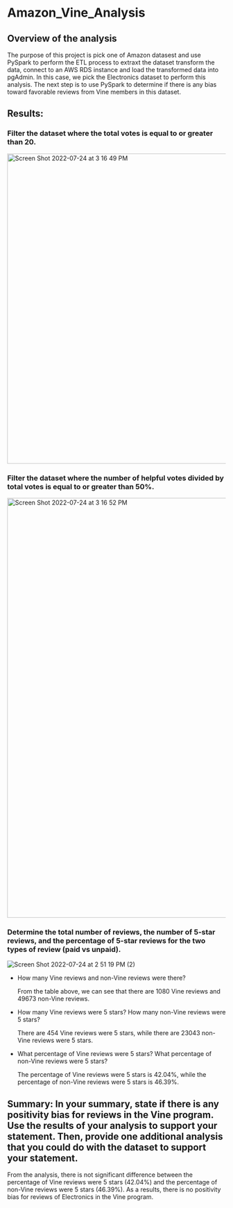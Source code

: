 # Amazon_Vine_Analysis

## Overview of the analysis

The purpose of this project is pick one of Amazon datasest and use PySpark to perform the ETL process to extraxt the dataset transform the data, connect to an AWS RDS instance and load the transformed data into pgAdmin. In this case, we pick the Electronics dataset to perform this analysis. The next step is to use PySpark to determine if there is any bias toward favorable reviews from Vine members in this dataset. 

## Results:

### Filter the dataset where the total votes is equal to or greater than 20. 

<img width="715" alt="Screen Shot 2022-07-24 at 3 16 49 PM" src="https://user-images.githubusercontent.com/102264298/180664342-b22df272-a10d-4abc-b436-3107249b3dc9.png">

### Filter the dataset where the number of helpful votes divided by total votes is equal to or greater than 50%. 

<img width="968" alt="Screen Shot 2022-07-24 at 3 16 52 PM" src="https://user-images.githubusercontent.com/102264298/180664348-0bad39e6-03a1-4501-a107-d629ea13c5ed.png">

### Determine the total number of reviews, the number of 5-star reviews, and the percentage of 5-star reviews for the two types of review (paid vs unpaid).

![Screen Shot 2022-07-24 at 2 51 19 PM (2)](https://user-images.githubusercontent.com/102264298/180663513-79b14157-4bd3-46d9-b37e-a9b9cf9666d7.png)

* How many Vine reviews and non-Vine reviews were there?

  From the table above, we can see that there are 1080 Vine reviews and 49673 non-Vine reviews.

* How many Vine reviews were 5 stars? How many non-Vine reviews were 5 stars?

  There are 454 Vine reviews were 5 stars, while there are 23043 non-Vine reviews were 5 stars.

* What percentage of Vine reviews were 5 stars? What percentage of non-Vine reviews were 5 stars?

  The percentage of Vine reviews were 5 stars is 42.04%, while the percentage of non-Vine reviews were 5 stars is 46.39%. 

## Summary: In your summary, state if there is any positivity bias for reviews in the Vine program. Use the results of your analysis to support your statement. Then, provide one additional analysis that you could do with the dataset to support your statement.

From the analysis, there is not significant difference between the percentage of Vine reviews were 5 stars (42.04%) and the percentage of non-Vine reviews were 5 stars (46.39%). As a results, there is no positivity bias for reviews of Electronics in the Vine program. 
